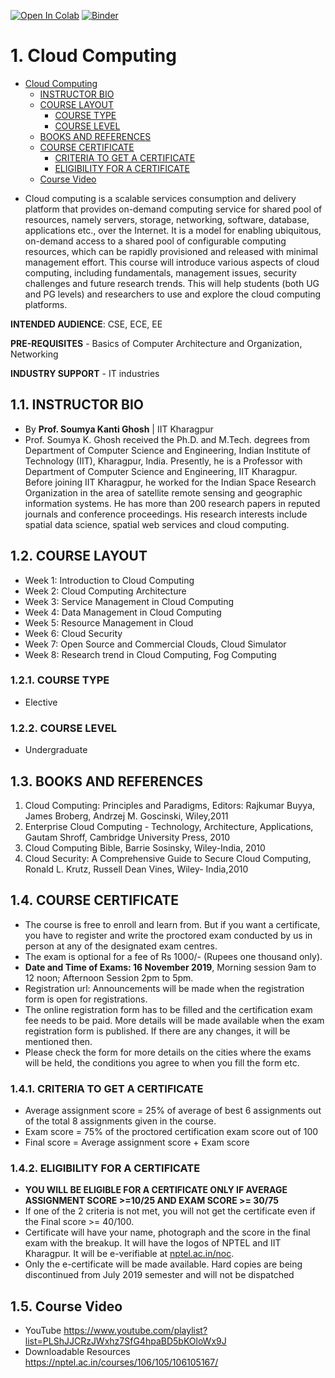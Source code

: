 [![Open In Colab](https://colab.research.google.com/assets/colab-badge.svg)](https://colab.research.google.com/github/gymk/Cloud-Computing-Course/) [![Binder](https://mybinder.org/badge_logo.svg)](https://mybinder.org/v2/gh/gymk/Cloud-Computing-Course/master)

# 1. Cloud Computing
<!-- TOC -->

- [Cloud Computing](#cloud-computing)
  - [INSTRUCTOR BIO](#instructor-bio)
  - [COURSE LAYOUT](#course-layout)
    - [COURSE TYPE](#course-type)
    - [COURSE LEVEL](#course-level)
  - [BOOKS AND REFERENCES](#books-and-references)
  - [COURSE CERTIFICATE](#course-certificate)
    - [CRITERIA TO GET A CERTIFICATE](#criteria-to-get-a-certificate)
    - [ELIGIBILITY FOR A CERTIFICATE](#eligibility-for-a-certificate)
  - [Course Video](#course-video)

<!-- /TOC -->
- Cloud computing is a scalable services consumption and delivery platform that provides on-demand computing service for shared pool of resources, namely servers, storage, networking, software, database, applications etc., over the Internet. It is a model for enabling ubiquitous, on-demand access to a shared pool of configurable computing resources, which can be rapidly provisioned and released with minimal management effort. This course will introduce various aspects of cloud computing, including fundamentals, management issues, security challenges and future research trends. This will help students (both UG and PG levels) and researchers to use and explore the cloud computing platforms.

__INTENDED AUDIENCE__: CSE, ECE, EE

__PRE-REQUISITES__ - Basics of Computer Architecture and Organization, Networking

__INDUSTRY SUPPORT__ - IT industries

## 1.1. INSTRUCTOR BIO

- By __Prof. Soumya Kanti Ghosh__   |   IIT Kharagpur
- Prof. Soumya K. Ghosh received the Ph.D. and M.Tech. degrees from Department of Computer Science and Engineering, Indian Institute of Technology (IIT), Kharagpur, India. Presently, he is a Professor with Department of Computer Science and Engineering, IIT Kharagpur. Before joining IIT Kharagpur, he worked for the Indian Space Research Organization in the area of satellite remote sensing and geographic information systems. He has more than 200 research papers in reputed journals and conference proceedings. His research interests include spatial data science, spatial web services and cloud computing.

## 1.2. COURSE LAYOUT

- Week 1: Introduction to Cloud Computing
- Week 2: Cloud Computing Architecture
- Week 3: Service Management in Cloud Computing
- Week 4: Data Management in Cloud Computing
- Week 5: Resource Management in Cloud
- Week 6: Cloud Security
- Week 7: Open Source and Commercial Clouds, Cloud Simulator
- Week 8: Research trend in Cloud Computing, Fog Computing

### 1.2.1. COURSE TYPE

- Elective

### 1.2.2. COURSE LEVEL

- Undergraduate

## 1.3. BOOKS AND REFERENCES

1. Cloud Computing: Principles and Paradigms, Editors: Rajkumar Buyya, James Broberg, Andrzej M. Goscinski, Wiley,2011
2. Enterprise Cloud Computing - Technology, Architecture, Applications, Gautam Shroff, Cambridge University Press, 2010
3. Cloud Computing Bible, Barrie Sosinsky, Wiley-India, 2010
4. Cloud Security: A Comprehensive Guide to Secure Cloud Computing, Ronald L. Krutz, Russell Dean Vines, Wiley- India,2010

## 1.4. COURSE CERTIFICATE

- The course is free to enroll and learn from. But if you want a certificate, you have to register and write the proctored exam conducted by us in person at any of the designated exam centres.
- The exam is optional for a fee of Rs 1000/- (Rupees one thousand only).
- __Date and Time of Exams: 16 November 2019__, Morning session 9am to 12 noon; Afternoon Session 2pm to 5pm.
- Registration url: Announcements will be made when the registration form is open for registrations.
- The online registration form has to be filled and the certification exam fee needs to be paid. More details will be made available when the exam registration form is published. If there are any changes, it will be mentioned then.
- Please check the form for more details on the cities where the exams will be held, the conditions you agree to when you fill the form etc.

### 1.4.1. CRITERIA TO GET A CERTIFICATE

- Average assignment score = 25% of average of best 6 assignments out of the total 8 assignments given in the course.
- Exam score = 75% of the proctored certification exam score out of 100
- Final score = Average assignment score + Exam score

### 1.4.2. ELIGIBILITY FOR A CERTIFICATE

- __YOU WILL BE ELIGIBLE FOR A CERTIFICATE ONLY IF AVERAGE ASSIGNMENT SCORE >=10/25 AND EXAM SCORE >= 30/75__
- If one of the 2 criteria is not met, you will not get the certificate even if the Final score >= 40/100.
- Certificate will have your name, photograph and the score in the final exam with the breakup. It will have the logos of NPTEL and IIT Kharagpur. It will be e-verifiable at [nptel.ac.in/noc](https://nptel.ac.in/noc/).
- Only the e-certificate will be made available. Hard copies are being discontinued from July 2019 semester and will not be dispatched

## 1.5. Course Video

- YouTube <https://www.youtube.com/playlist?list=PLShJJCRzJWxhz7SfG4hpaBD5bKOloWx9J>
- Downloadable Resources <https://nptel.ac.in/courses/106/105/106105167/>

